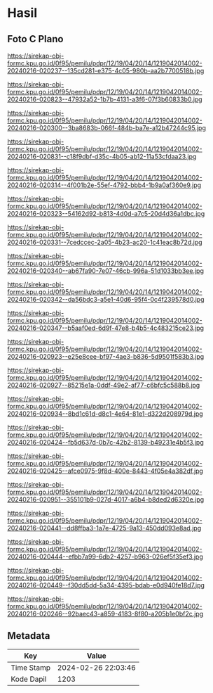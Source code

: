 # Hasil

## Foto C Plano

https://sirekap-obj-formc.kpu.go.id/0f95/pemilu/pdpr/12/19/04/20/14/1219042014002-20240216-020237--135cd281-e375-4c05-980b-aa2b7700518b.jpg

https://sirekap-obj-formc.kpu.go.id/0f95/pemilu/pdpr/12/19/04/20/14/1219042014002-20240216-020823--47932a52-1b7b-4131-a3f6-07f3b60833b0.jpg

https://sirekap-obj-formc.kpu.go.id/0f95/pemilu/pdpr/12/19/04/20/14/1219042014002-20240216-020300--3ba8683b-066f-484b-ba7e-a12b47244c95.jpg

https://sirekap-obj-formc.kpu.go.id/0f95/pemilu/pdpr/12/19/04/20/14/1219042014002-20240216-020831--c18f9dbf-d35c-4b05-ab12-11a53cfdaa23.jpg

https://sirekap-obj-formc.kpu.go.id/0f95/pemilu/pdpr/12/19/04/20/14/1219042014002-20240216-020314--4f001b2e-55ef-4792-bbb4-1b9a0af360e9.jpg

https://sirekap-obj-formc.kpu.go.id/0f95/pemilu/pdpr/12/19/04/20/14/1219042014002-20240216-020323--54162d92-b813-4d0d-a7c5-20d4d36a1dbc.jpg

https://sirekap-obj-formc.kpu.go.id/0f95/pemilu/pdpr/12/19/04/20/14/1219042014002-20240216-020331--7cedccec-2a05-4b23-ac20-1c41eac8b72d.jpg

https://sirekap-obj-formc.kpu.go.id/0f95/pemilu/pdpr/12/19/04/20/14/1219042014002-20240216-020340--ab67fa90-7e07-46cb-996a-51d1033bb3ee.jpg

https://sirekap-obj-formc.kpu.go.id/0f95/pemilu/pdpr/12/19/04/20/14/1219042014002-20240216-020342--da56bdc3-a5e1-40d6-95f4-0c4f239578d0.jpg

https://sirekap-obj-formc.kpu.go.id/0f95/pemilu/pdpr/12/19/04/20/14/1219042014002-20240216-020347--b5aaf0ed-6d9f-47e8-b4b5-4c483215ce23.jpg

https://sirekap-obj-formc.kpu.go.id/0f95/pemilu/pdpr/12/19/04/20/14/1219042014002-20240216-020923--e25e8cee-bf97-4ae3-b836-5d9501f583b3.jpg

https://sirekap-obj-formc.kpu.go.id/0f95/pemilu/pdpr/12/19/04/20/14/1219042014002-20240216-020927--85215e1a-0ddf-49e2-af77-c6bfc5c588b8.jpg

https://sirekap-obj-formc.kpu.go.id/0f95/pemilu/pdpr/12/19/04/20/14/1219042014002-20240216-020934--8bd1c61d-d8c1-4e64-81e1-d322d208979d.jpg

https://sirekap-obj-formc.kpu.go.id/0f95/pemilu/pdpr/12/19/04/20/14/1219042014002-20240216-020424--fb5d637d-0b7c-42b2-8139-b49231e4b5f3.jpg

https://sirekap-obj-formc.kpu.go.id/0f95/pemilu/pdpr/12/19/04/20/14/1219042014002-20240216-020425--afce0975-9f8d-400e-8443-4f05e4a382df.jpg

https://sirekap-obj-formc.kpu.go.id/0f95/pemilu/pdpr/12/19/04/20/14/1219042014002-20240216-020951--355101b9-027d-4017-a6b4-b8ded2d6320e.jpg

https://sirekap-obj-formc.kpu.go.id/0f95/pemilu/pdpr/12/19/04/20/14/1219042014002-20240216-020441--dd8ffba3-1a7e-4725-9a13-450dd093e8ad.jpg

https://sirekap-obj-formc.kpu.go.id/0f95/pemilu/pdpr/12/19/04/20/14/1219042014002-20240216-020444--efbb7a99-6db2-4257-b963-026ef5f35ef3.jpg

https://sirekap-obj-formc.kpu.go.id/0f95/pemilu/pdpr/12/19/04/20/14/1219042014002-20240216-020449--f30dd5dd-5a34-4395-bdab-e0d940fe18d7.jpg

https://sirekap-obj-formc.kpu.go.id/0f95/pemilu/pdpr/12/19/04/20/14/1219042014002-20240216-020246--92baec43-a859-4183-8f80-a205b1e0bf2c.jpg


## Metadata

| Key        | Value               |
| ---------- | ------------------- |
| Time Stamp | 2024-02-26 22:03:46 |
| Kode Dapil | 1203                |



